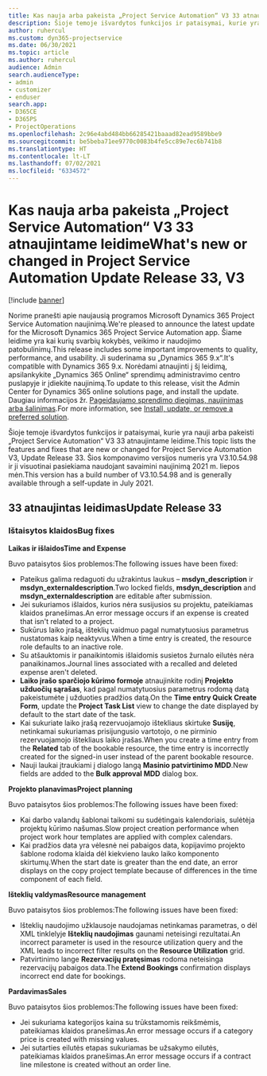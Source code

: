 ```yaml
---
title: Kas nauja arba pakeista „Project Service Automation“ V3 33 atnaujintame leidime
description: Šioje temoje išvardytos funkcijos ir pataisymai, kurie yra pasiekiami „Project Service Automation“ V3 33 atnaujintame leidime.
author: ruhercul
ms.custom: dyn365-projectservice
ms.date: 06/30/2021
ms.topic: article
ms.author: ruhercul
audience: Admin
search.audienceType:
- admin
- customizer
- enduser
search.app:
- D365CE
- D365PS
- ProjectOperations
ms.openlocfilehash: 2c96e4abd484bb66285421baaad82ead9589bbe9
ms.sourcegitcommit: be5beba71ee9770c0083b4fe5cc89e7ec6b741b8
ms.translationtype: HT
ms.contentlocale: lt-LT
ms.lasthandoff: 07/02/2021
ms.locfileid: "6334572"
---
```

# <a name="whats-new-or-changed-in-project-service-automation-update-release-33-v3"></a><span data-ttu-id="f7d2f-103">Kas nauja arba pakeista „Project Service Automation“ V3 33 atnaujintame leidime</span><span class="sxs-lookup"><span data-stu-id="f7d2f-103">What's new or changed in Project Service Automation Update Release 33, V3</span></span>

[!include [banner](../includes/psa-now-project-operations.md)]

<span data-ttu-id="f7d2f-104">Norime pranešti apie naujausią programos Microsoft Dynamics 365 Project Service Automation naujinimą.</span><span class="sxs-lookup"><span data-stu-id="f7d2f-104">We're pleased to announce the latest update for the Microsoft Dynamics 365 Project Service Automation app.</span></span> <span data-ttu-id="f7d2f-105">Šiame leidime yra kai kurių svarbių kokybės, veikimo ir naudojimo patobulinimų.</span><span class="sxs-lookup"><span data-stu-id="f7d2f-105">This release includes some important improvements to quality, performance, and usability.</span></span> <span data-ttu-id="f7d2f-106">Ji suderinama su „Dynamics 365 9.x“.</span><span class="sxs-lookup"><span data-stu-id="f7d2f-106">It's compatible with Dynamics 365 9.x.</span></span> <span data-ttu-id="f7d2f-107">Norėdami atnaujinti į šį leidimą, apsilankykite „Dynamics 365 Online“ sprendimų administravimo centro puslapyje ir įdiekite naujinimą.</span><span class="sxs-lookup"><span data-stu-id="f7d2f-107">To update to this release, visit the Admin Center for Dynamics 365 online solutions page, and install the update.</span></span> <span data-ttu-id="f7d2f-108">Daugiau informacijos žr. [Pageidaujamo sprendimo diegimas, naujinimas arba šalinimas](/power-platform/admin/install-remove-preferred-solution).</span><span class="sxs-lookup"><span data-stu-id="f7d2f-108">For more information, see [Install, update, or remove a preferred solution](/power-platform/admin/install-remove-preferred-solution).</span></span>

<span data-ttu-id="f7d2f-109">Šioje temoje išvardytos funkcijos ir pataisymai, kurie yra nauji arba pakeisti „Project Service Automation“ V3 33 atnaujintame leidime.</span><span class="sxs-lookup"><span data-stu-id="f7d2f-109">This topic lists the features and fixes that are new or changed for Project Service Automation V3, Update Release 33.</span></span> <span data-ttu-id="f7d2f-110">Šios komponavimo versijos numeris yra V3.10.54.98 ir ji visuotinai pasiekiama naudojant savaimini naujinimą 2021 m. liepos mėn.</span><span class="sxs-lookup"><span data-stu-id="f7d2f-110">This version has a build number of V3.10.54.98 and is generally available through a self-update in July 2021.</span></span>

## <a name="update-release-33"></a><span data-ttu-id="f7d2f-111">33 atnaujintas leidimas</span><span class="sxs-lookup"><span data-stu-id="f7d2f-111">Update Release 33</span></span>

### <a name="bug-fixes"></a><span data-ttu-id="f7d2f-112">Ištaisytos klaidos</span><span class="sxs-lookup"><span data-stu-id="f7d2f-112">Bug fixes</span></span>

<span data-ttu-id="f7d2f-113">**Laikas ir išlaidos**</span><span class="sxs-lookup"><span data-stu-id="f7d2f-113">**Time and Expense**</span></span>

<span data-ttu-id="f7d2f-114">Buvo pataisytos šios problemos:</span><span class="sxs-lookup"><span data-stu-id="f7d2f-114">The following issues have been fixed:</span></span>

- <span data-ttu-id="f7d2f-115">Pateikus galima redaguoti du užrakintus laukus – **msdyn_description** ir **msdyn_externaldescription**.</span><span class="sxs-lookup"><span data-stu-id="f7d2f-115">Two locked fields, **msdyn_description** and **msdyn_externaldescription** are editable after submission.</span></span>
- <span data-ttu-id="f7d2f-116">Jei sukuriamos išlaidos, kurios nėra susijusios su projektu, pateikiamas klaidos pranešimas.</span><span class="sxs-lookup"><span data-stu-id="f7d2f-116">An error message occurs if an expense is created that isn't related to a project.</span></span>
- <span data-ttu-id="f7d2f-117">Sukūrus laiko įrašą, išteklių vaidmuo pagal numatytuosius parametrus nustatomas kaip neaktyvus.</span><span class="sxs-lookup"><span data-stu-id="f7d2f-117">When a time entry is created, the resource role defaults to an inactive role.</span></span>
- <span data-ttu-id="f7d2f-118">Su atšauktomis ir panaikintomis išlaidomis susietos žurnalo eilutės nėra panaikinamos.</span><span class="sxs-lookup"><span data-stu-id="f7d2f-118">Journal lines associated with a recalled and deleted expense aren't deleted.</span></span>
- <span data-ttu-id="f7d2f-119">**Laiko įrašo sparčiojo kūrimo formoje** atnaujinkite rodinį **Projekto užduočių sąrašas**, kad pagal numatytuosius parametrus rodomą datą pakeistumėte į užduoties pradžios datą.</span><span class="sxs-lookup"><span data-stu-id="f7d2f-119">On the **Time entry Quick Create Form**, update the **Project Task List** view to change the date displayed by default to the start date of the task.</span></span>
- <span data-ttu-id="f7d2f-120">Kai sukuriate laiko įrašą rezervuojamojo ištekliaus skirtuke **Susiję**, netinkamai sukuriamas prisijungusio vartotojo, o ne pirminio rezervuojamojo ištekliaus laiko įrašas.</span><span class="sxs-lookup"><span data-stu-id="f7d2f-120">When you create a time entry from the **Related** tab of the bookable resource, the time entry is incorrectly created for the signed-in user instead of the parent bookable resource.</span></span>
- <span data-ttu-id="f7d2f-121">Nauji laukai įtraukiami į dialogo langą **Masinio patvirtinimo MDD**.</span><span class="sxs-lookup"><span data-stu-id="f7d2f-121">New fields are added to the **Bulk approval MDD** dialog box.</span></span>

<span data-ttu-id="f7d2f-122">**Projekto planavimas**</span><span class="sxs-lookup"><span data-stu-id="f7d2f-122">**Project planning**</span></span>

<span data-ttu-id="f7d2f-123">Buvo pataisytos šios problemos:</span><span class="sxs-lookup"><span data-stu-id="f7d2f-123">The following issues have been fixed:</span></span>
- <span data-ttu-id="f7d2f-124">Kai darbo valandų šablonai taikomi su sudėtingais kalendoriais, sulėtėja projektų kūrimo našumas.</span><span class="sxs-lookup"><span data-stu-id="f7d2f-124">Slow project creation performance when project work hour templates are applied with complex calendars.</span></span>
- <span data-ttu-id="f7d2f-125">Kai pradžios data yra vėlesnė nei pabaigos data, kopijavimo projekto šablone rodoma klaida dėl kiekvieno lauko laiko komponento skirtumų.</span><span class="sxs-lookup"><span data-stu-id="f7d2f-125">When the start date is greater than the end date, an error displays on the copy project template because of differences in the time component of each field.</span></span>

<span data-ttu-id="f7d2f-126">**Išteklių valdymas**</span><span class="sxs-lookup"><span data-stu-id="f7d2f-126">**Resource management**</span></span>

<span data-ttu-id="f7d2f-127">Buvo pataisytos šios problemos:</span><span class="sxs-lookup"><span data-stu-id="f7d2f-127">The following issues have been fixed:</span></span>
- <span data-ttu-id="f7d2f-128">Išteklių naudojimo užklausoje naudojamas netinkamas parametras, o dėl XML tinklelyje **Išteklių naudojimas** gaunami neteisingi rezultatai.</span><span class="sxs-lookup"><span data-stu-id="f7d2f-128">An incorrect parameter is used in the resource utilization query and the XML leads to incorrect filter results on the **Resource Utilization** grid.</span></span>
- <span data-ttu-id="f7d2f-129">Patvirtinimo lange **Rezervacijų pratęsimas** rodoma neteisinga rezervacijų pabaigos data.</span><span class="sxs-lookup"><span data-stu-id="f7d2f-129">The **Extend Bookings** confirmation displays incorrect end date for bookings.</span></span>

<span data-ttu-id="f7d2f-130">**Pardavimas**</span><span class="sxs-lookup"><span data-stu-id="f7d2f-130">**Sales**</span></span>

<span data-ttu-id="f7d2f-131">Buvo pataisytos šios problemos:</span><span class="sxs-lookup"><span data-stu-id="f7d2f-131">The following issues have been fixed:</span></span>
- <span data-ttu-id="f7d2f-132">Jei sukuriama kategorijos kaina su trūkstamomis reikšmėmis, pateikiamas klaidos pranešimas.</span><span class="sxs-lookup"><span data-stu-id="f7d2f-132">An error message occurs if a category price is created with missing values.</span></span>
- <span data-ttu-id="f7d2f-133">Jei sutarties eilutės etapas sukuriamas be užsakymo eilutės, pateikiamas klaidos pranešimas.</span><span class="sxs-lookup"><span data-stu-id="f7d2f-133">An error message occurs if a contract line milestone is created without an order line.</span></span>
